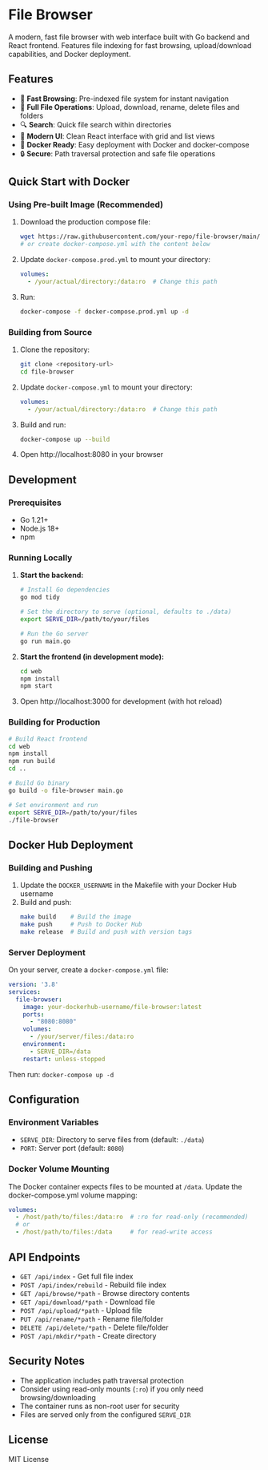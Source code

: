 # File Browser

A modern, fast file browser with web interface built with Go backend and React frontend. Features file indexing for fast browsing, upload/download capabilities, and Docker deployment.

## Features

- 🚀 **Fast Browsing**: Pre-indexed file system for instant navigation
- 📁 **Full File Operations**: Upload, download, rename, delete files and folders
- 🔍 **Search**: Quick file search within directories
- 🎨 **Modern UI**: Clean React interface with grid and list views
- 🐳 **Docker Ready**: Easy deployment with Docker and docker-compose
- 🔒 **Secure**: Path traversal protection and safe file operations

## Quick Start with Docker

### Using Pre-built Image (Recommended)

1. Download the production compose file:
   ```bash
   wget https://raw.githubusercontent.com/your-repo/file-browser/main/docker-compose.prod.yml
   # or create docker-compose.yml with the content below
   ```

2. Update `docker-compose.prod.yml` to mount your directory:
   ```yaml
   volumes:
     - /your/actual/directory:/data:ro  # Change this path
   ```

3. Run:
   ```bash
   docker-compose -f docker-compose.prod.yml up -d
   ```

### Building from Source

1. Clone the repository:
   ```bash
   git clone <repository-url>
   cd file-browser
   ```

2. Update `docker-compose.yml` to mount your directory:
   ```yaml
   volumes:
     - /your/actual/directory:/data:ro  # Change this path
   ```

3. Build and run:
   ```bash
   docker-compose up --build
   ```

4. Open http://localhost:8080 in your browser

## Development

### Prerequisites
- Go 1.21+
- Node.js 18+
- npm

### Running Locally

1. **Start the backend:**
   ```bash
   # Install Go dependencies
   go mod tidy
   
   # Set the directory to serve (optional, defaults to ./data)
   export SERVE_DIR=/path/to/your/files
   
   # Run the Go server
   go run main.go
   ```

2. **Start the frontend (in development mode):**
   ```bash
   cd web
   npm install
   npm start
   ```

3. Open http://localhost:3000 for development (with hot reload)

### Building for Production

```bash
# Build React frontend
cd web
npm install
npm run build
cd ..

# Build Go binary
go build -o file-browser main.go

# Set environment and run
export SERVE_DIR=/path/to/your/files
./file-browser
```

## Docker Hub Deployment

### Building and Pushing

1. Update the `DOCKER_USERNAME` in the Makefile with your Docker Hub username
2. Build and push:
   ```bash
   make build    # Build the image
   make push     # Push to Docker Hub
   make release  # Build and push with version tags
   ```

### Server Deployment

On your server, create a `docker-compose.yml` file:
```yaml
version: '3.8'
services:
  file-browser:
    image: your-dockerhub-username/file-browser:latest
    ports:
      - "8080:8080"
    volumes:
      - /your/server/files:/data:ro
    environment:
      - SERVE_DIR=/data
    restart: unless-stopped
```

Then run: `docker-compose up -d`

## Configuration

### Environment Variables

- `SERVE_DIR`: Directory to serve files from (default: `./data`)
- `PORT`: Server port (default: `8080`)

### Docker Volume Mounting

The Docker container expects files to be mounted at `/data`. Update the docker-compose.yml volume mapping:

```yaml
volumes:
  - /host/path/to/files:/data:ro  # :ro for read-only (recommended)
  # or
  - /host/path/to/files:/data     # for read-write access
```

## API Endpoints

- `GET /api/index` - Get full file index
- `POST /api/index/rebuild` - Rebuild file index
- `GET /api/browse/*path` - Browse directory contents
- `GET /api/download/*path` - Download file
- `POST /api/upload/*path` - Upload file
- `PUT /api/rename/*path` - Rename file/folder
- `DELETE /api/delete/*path` - Delete file/folder
- `POST /api/mkdir/*path` - Create directory

## Security Notes

- The application includes path traversal protection
- Consider using read-only mounts (`:ro`) if you only need browsing/downloading
- The container runs as non-root user for security
- Files are served only from the configured `SERVE_DIR`

## License

MIT License